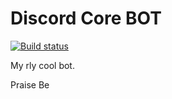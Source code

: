 # Discord Core BOT
[![Build status](https://ci.appveyor.com/api/projects/status/6fwg40a19laotf66?svg=true)](https://ci.appveyor.com/project/WojciechRekosiewicz/discordbot)

My rly cool bot.

Praise Be